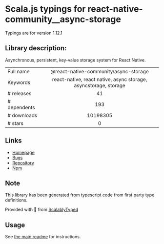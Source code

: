 
# Scala.js typings for react-native-community__async-storage

Typings are for version 1.12.1

## Library description:
Asynchronous, persistent, key-value storage system for React Native.

|                    |                 |
| ------------------ | :-------------: |
| Full name          | @react-native-community/async-storage |
| Keywords           | react-native, react native, async storage, asyncstorage, storage |
| # releases         | 41 |
| # dependents       | 193 |
| # downloads        | 10198305 |
| # stars            | 0 |

## Links
- [Homepage](https://github.com/react-native-community/react-native-async-storage#readme)
- [Bugs](https://github.com/react-native-community/react-native-async-storage/issues)
- [Repository](https://github.com/react-native-community/react-native-async-storage)
- [Npm](https://www.npmjs.com/package/%40react-native-community%2Fasync-storage)
    


## Note
This library has been generated from typescript code from first party type definitions.

Provided with :purple_heart: from [ScalablyTyped](https://github.com/oyvindberg/ScalablyTyped)

## Usage
See [the main readme](../../readme.md) for instructions.


